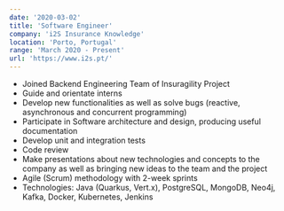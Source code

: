 ```yaml
---
date: '2020-03-02'
title: 'Software Engineer'
company: 'i2S Insurance Knowledge'
location: 'Porto, Portugal'
range: 'March 2020 - Present'
url: 'https://www.i2s.pt/'
---
```


- Joined Backend Engineering Team of Insuragility Project
- Guide and orientate interns
- Develop new functionalities as well as solve bugs (reactive, asynchronous and concurrent programming)
- Participate in Software architecture and design, producing useful documentation
- Develop unit and integration tests
- Code review
- Make presentations about new technologies and concepts to the company as well as bringing new ideas to the team and the project
- Agile (Scrum) methodology with 2-week sprints
- Technologies: Java (Quarkus, Vert.x), PostgreSQL, MongoDB, Neo4j, Kafka, Docker, Kubernetes, Jenkins

